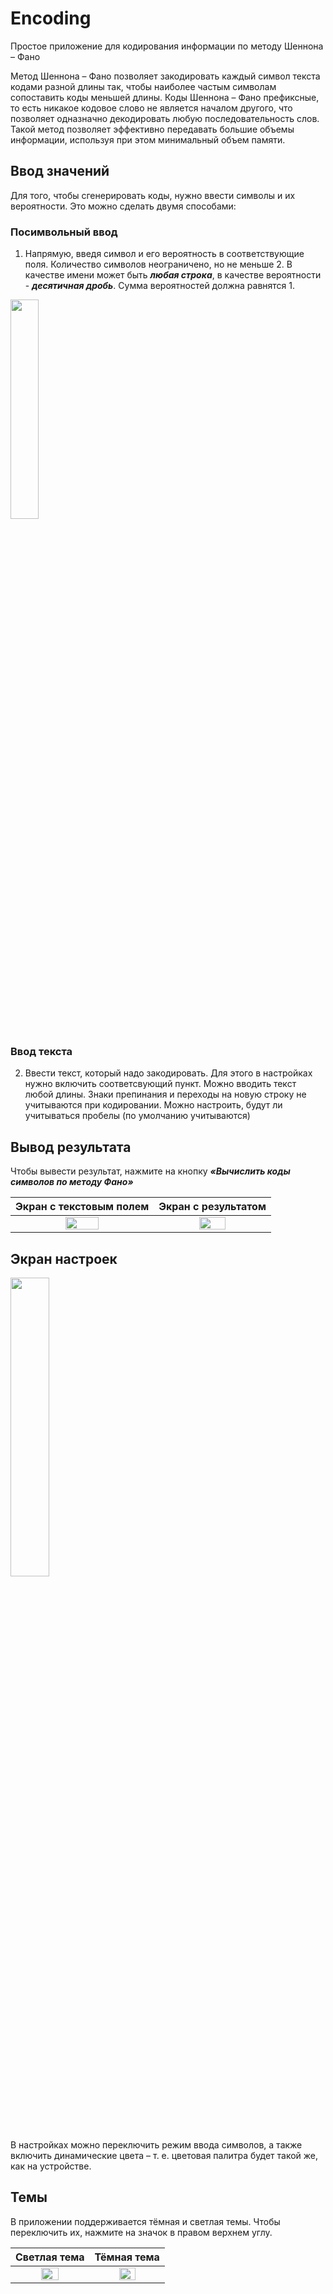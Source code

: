 # Encoding
Простое приложение для кодирования информации по методу Шеннона – Фано

Метод Шеннона – Фано позволяет закодировать каждый символ текста кодами разной длины так, чтобы наиболее частым символам сопоставить коды меньшей длины.
Коды Шеннона – Фано префиксные, то есть никакое кодовое слово не является началом другого, что позволяет одназначно декодировать любую последовательность слов.
Такой метод позволяет эффективно передавать большие объемы информации, используя при этом минимальный объем памяти.

## Ввод значений
Для того, чтобы сгенерировать коды, нужно ввести символы и их вероятности. Это можно сделать двумя способами: 
### Посимвольный ввод
1) Напрямую, введя символ и его вероятность в соответствующие поля. Количество символов неограничено, но не меньше 2.
В качестве имени может быть ***любая строка***, в качестве вероятности - ***десятичная дробь***. Сумма вероятностей должна равнятся 1.

<img align="center" src="https://user-images.githubusercontent.com/89968445/194556482-8ba45ca6-ec93-4757-ac65-e4df113e7147.jpg" width=30% height=30%> 

### Ввод текста
2) Ввести текст, который надо закодировать. Для этого в настройках нужно включить соответсвующий пункт. 
Можно вводить текст любой длины. Знаки препинания и переходы на новую строку не учитываются при кодировании. Можно настроить, будут ли учитываться пробелы (по умолчанию учитываются)

## Вывод результата
Чтобы вывести результат, нажмите на кнопку ***«Вычислить коды символов по методу Фано»***

 Экран с текстовым полем   |  Экран с результатом
:-------------------------:|:-------------------------:
<img src="https://user-images.githubusercontent.com/89968445/194556470-2c1eb589-a62d-47aa-9a59-3a268f7f909e.jpg" width=50% height=50%> | <img src="https://user-images.githubusercontent.com/89968445/194556282-864a7c06-32a2-4a2c-abe8-0df0b321eecc.jpg" width=50% height=50%>


## Экран настроек
<img align="Center" src="https://user-images.githubusercontent.com/89968445/194556459-3efa85bc-e3d9-479a-961f-99da4b2b82c3.jpg" width=35% height=35% />

В настройках можно переключить режим ввода символов, а также включить динамические цвета – т. е. цветовая палитра будет такой же, как на устройстве.

## Темы
В приложении поддерживается тёмная и светлая темы. Чтобы переключить их, нажмите на значок в правом верхнем углу.

 Светлая тема              |  Тёмная тема
:-------------------------:|:-------------------------:
<img src="https://user-images.githubusercontent.com/89968445/194556482-8ba45ca6-ec93-4757-ac65-e4df113e7147.jpg" width=50% height=50%> | <img src="https://user-images.githubusercontent.com/89968445/194556474-cf2a2212-3ff2-4834-9f4a-4755f3adfad9.jpg" width=50% height=50%>
